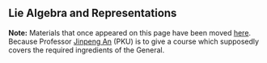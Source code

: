 ## Lie Algebra and Representations

**Note:** Materials that once appeared on this page have been moved [here](././lie2022.md). Because Professor [Jinpeng An](https://www.math.pku.edu.cn/teachers/anjp/) (PKU) is to give a course which supposedly covers the required ingredients of the General. 